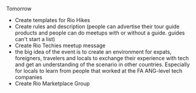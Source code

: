 Tomorrow
- Create templates for Rio Hikes
- Create rules and description (people can advertise their tour guide products and people can do meetups with or without a guide. guides can't start a list)
- Create Rio Techies meetup message
- the big idea of the event is to create an environment for expats, foreigners, travelers and locals to exchange their experience with tech and get an understanding of the scenario in other countries. Especially for locals to learn from people that worked at the FA   ANG-level tech companies  
- Create Rio Marketplace Group
